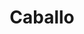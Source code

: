 ---
title: Caballo
date: 
draft: false

# descripcion
description : Caballo

materials: Plata 925

color: Plateado

dimensions: 3cm x 2cm

code: 02-14-0173

type: "Dijes"

categories: []

price: $6.110,00

price_eftvo: $5.190,00

# Images
# first image will be shown in the product page
images:
  # - image: "images/path_to_image"
  # La ubicacion de las imagenes es imagenes/Dijes/Dijes.Plata/02-14-0173-caballo
  - image: "./images/dijes/plata/02-14-0173-caballo.JPG"
---